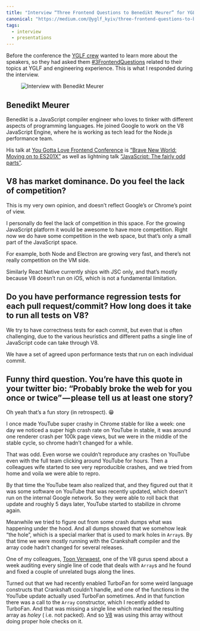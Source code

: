```yaml
---
title: "Interview “Three Frontend Questions to Benedikt Meurer” for YGLF Kyiv 2018"
canonical: "https://medium.com/@yglf_kyiv/three-frontend-questions-to-benedikt-meurer-52046667ff74"
tags:
  - interview
  - presentations
---
```


Before the conference the [YGLF crew](http://yglf.com.ua) wanted to learn more about the speakers, so they had asked them [#3FrontendQuestions](https://twitter.com/hashtag/3FrontendQuestions) related to their topics at YGLF and engineering experience. This is what I responded during the interview.

<figure>
  <img src="/images/2018/yglf-interview-20180510.jpg"
       srcset="/images/2018/yglf-interview-20180510.jpg, /images/2018/yglf-interview-20180510@2x.jpg 2x"
       title="Interview with Benedikt Meurer"
       alt="Interview with Benedikt Meurer">
</figure>

## Benedikt Meurer

Benedikt is a JavaScript compiler engineer who loves to tinker with different aspects of programming languages. He joined Google to work on the V8 JavaScript Engine, where he is working as tech lead for the Node.js performance team.

His talk at [You Gotta Love Frontend Conference](http://yglf.com.ua) is [“Brave New World: Moving on to ES201X”](http://yglf.com.ua/schedule/#Benedikt-Meurer-25-14-00) as well as lightning talk [“JavaScript: The fairly odd parts”](http://yglf.com.ua/schedule/#Benedikt-Meurer-24-16-30).

## V8 has market dominance. Do you feel the lack of competition?

This is my very own opinion, and doesn’t reflect Google’s or Chrome’s point of view.

I personally do feel the lack of competition in this space. For the growing JavaScript platform it would be awesome to have more competition. Right now we do have some competition in the web space, but that’s only a small part of the JavaScript space.

For example, both Node and Electron are growing very fast, and there’s not really competition on the VM side.

Similarly React Native currently ships with JSC only, and that’s mostly because V8 doesn’t run on iOS, which is not a fundamental limitation.

## Do you have performance regression tests for each pull request/commit? How long does it take to run all tests on V8?

We try to have correctness tests for each commit, but even that is often challenging, due to the various heuristics and different paths a single line of JavaScript code can take through V8.

We have a set of agreed upon performance tests that run on each individual commit.

## Funny third question. You’re have this quote in your twitter bio: “Probably broke the web for you once or twice” — please tell us at least one story?

Oh yeah that’s a fun story (in retrospect). 😁

I once made YouTube super crashy in Chrome stable for like a week: one day we noticed a super high crash rate on YouTube in stable, it was around one renderer crash per 100k page views, but we were in the middle of the stable cycle, so chrome hadn’t changed for a while.

That was odd. Even worse we couldn’t reproduce any crashes on YouTube even with the full team clicking around YouTube for hours. Then a colleagues wife started to see very reproducible crashes, and we tried from home and voila we were able to repro.

By that time the YouTube team also realized that, and they figured out that it was some software on YouTube that was recently updated, which doesn’t run on the internal Google network. So they were able to roll back that update and roughly 5 days later, YouTube started to stabilize in chrome again.

Meanwhile we tried to figure out from some crash dumps what was happening under the hood. And all dumps showed that we somehow leak “the hole”, which is a special marker that is used to mark holes in `Array`s. By that time we were mostly running with the Crankshaft compiler and the array code hadn’t changed for several releases.

One of my colleagues, [Toon Verwaest](https://twitter.com/tverwaes), one of the V8 gurus spend about a week auditing every single line of code that deals with `Array`s and he found and fixed a couple of unrelated bugs along the lines.

Turned out that we had recently enabled TurboFan for some weird language constructs that Crankshaft couldn’t handle, and one of the functions in the YouTube update actually used TurboFan sometimes. And in that function there was a call to the `Array` constructor, which I recently added to TurboFan. And that was missing a single line which marked the resulting array as _holey_ ( i.e. not packed). And so [V8](https://v8.dev) was using this array without doing proper hole checks on it.
